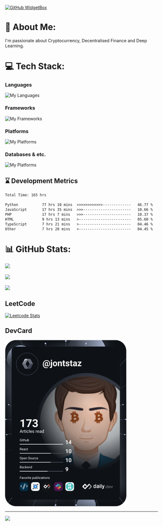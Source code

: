 [![GitHub WidgetBox](https://github-widgetbox.vercel.app/api/profile?username=jontstaz&data=followers,repositories,stars,commits)](https://github.com/Jurredr/github-widgetbox)

# 💫 About Me:
I'm passionate about Cryptocurrency, Decentralised Finance and Deep Learning.

# 💻 Tech Stack:
### **Languages**
![My Languages](https://skillicons.dev/icons?i=python,javascript,php,bash,powershell&theme=dark)
### **Frameworks**
![My Frameworks](https://skillicons.dev/icons?i=django,flask,laravel,nodejs,vue,bootstrap&theme=dark)
### **Platforms**
![My Platforms](https://skillicons.dev/icons?i=aws,gcp,docker,heroku,raspberrypi,linux&theme=dark)
### **Databases & etc.**
![My Platforms](https://skillicons.dev/icons?i=mysql,postgresql,sqlite,mongodb,nginx,prisma,figma,githubactions,grafana,ps,tensorflow,wordpress&theme=dark)

## ⌛ Development Metrics
<!--START_SECTION:waka-->

```text
Total Time: 165 hrs

Python           77 hrs 10 mins  >>>>>>>>>>>>-------------   46.77 %
JavaScript       17 hrs 35 mins  >>>----------------------   10.66 %
PHP              17 hrs 7 mins   >>>----------------------   10.37 %
HTML             9 hrs 13 mins   >------------------------   05.60 %
TypeScript       7 hrs 21 mins   >------------------------   04.46 %
Other            7 hrs 20 mins   >------------------------   04.45 %
```

<!--END_SECTION:waka-->

# 📊 GitHub Stats:

![](https://github-readme-streak-stats.herokuapp.com/?user=jontstaz&theme=dark&hide_border=false)<br/><br/>
![](https://github-readme-stats.vercel.app/api?username=jontstaz&theme=dark&hide_border=false&include_all_commits=true&count_private=true)<br/><br/>
![](https://github-readme-stats.vercel.app/api/top-langs/?username=jontstaz&theme=dark&hide_border=false&include_all_commits=true&count_private=true&layout=compact)

## LeetCode
[![Leetcode Stats](https://leetcard.jacoblin.cool/jontstaz?theme=nord&extension=activity)](https://leetcode.com/jontstaz)

## DevCard
<a href="https://app.daily.dev/jontstaz"><img src="https://github.com/jontstaz/jontstaz/blob/main/devcard.svg" width="400" alt="Jonte's Dev Card"/></a>

---
[![](https://visitcount.itsvg.in/api?id=jontstaz&icon=0&color=0)](https://visitcount.itsvg.in)
